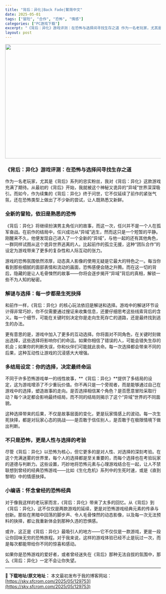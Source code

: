 ```yaml
---
title: "背后：异化|Back Fade|繁简中文"
date: 2025-05-01
tags: ["冒险", "合作", "恐怖", "情感"]
categories: ["PC游戏下载"]
excerpt: "《背后：异化》游戏评测：在恐怖与选择间寻找生存之道 作为一名老玩家，尤其是《背后》系列的忠实粉丝，我对《背后：异化》这款游戏充满了期待。从最初的《背后》开始，我就被这个神秘又诡异的“异域”世界深深吸引。而如今，作为续集的《背后：异化》终于问世，它不仅延续了前作的紧张气氛，还在恐怖类型上做出了不少新的&hellip;"
layout: post
---
```


<img class="aligncenter size-full wp-image-129754" src="https://sky.sfcrom.com/wp-content/uploads/2025/05/202505011043262.webp" alt="" width="660" height="370" />
<h3><strong>《背后：异化》游戏评测：在恐怖与选择间寻找生存之道</strong></h3>
作为一名老玩家，尤其是《背后》系列的忠实粉丝，我对《背后：异化》这款游戏充满了期待。从最初的《背后》开始，我就被这个神秘又诡异的“异域”世界深深吸引。而如今，作为续集的《背后：异化》终于问世，它不仅延续了前作的紧张气氛，还在恐怖类型上做出了不少新的尝试，让人既熟悉又新鲜。
<h3><strong>全新的冒险，依旧是熟悉的恐怖</strong></h3>
《背后：异化》将继续扮演男主角任兴的故事，而这一次，任兴并不是一个人在孤军奋战。在前作的结局中，任兴成功从“异域”逃生，然而这只是一个短暂的平静。刚醒来不久，他便发现自己进入了一个全新的“异域”，与他一起的还有其他角色，一群同样试图从这个诡异世界逃离的人。比起前作的孤立无援，这种“团队合作”的设定为游戏带来了更多的复杂性和人际互动的张力。

游戏的恐怖氛围依然浓厚，动态真人影像的使用无疑是它最大的特色之一。每当你看到那些细腻的面部表情和流动的画面，恐怖感便会随之升腾。而在这一切的背后，隐藏的是让人毛骨悚然的故事——你将会逐步揭开“异域”背后的真相，解锁一些不为人知的秘密。
<h3><strong>解谜与选择：每一步都是生死抉择</strong></h3>
和前作一样，《背后：异化》的核心玩法依旧是解谜和选择。游戏中的解谜环节设计得非常巧妙，你不仅需要通过搜证来收集信息，还要仔细思考这些线索背后的含义。每一个细节，可能在关键时刻决定你是走向生死存亡的道路，还是最终找到逃生的办法。

更有意思的是，游戏中加入了更多的互动选择。你将面对不同角色，在关键时刻做出选择，这些选择将影响你们的命运。如果你相信了错误的人，可能会错失生存的机会；如果你的判断失误，你和伙伴们可能就此丧命。每一次选择都会带来不同的后果，这种互动性让游戏的沉浸感大大增强。
<h3><strong>多结局设定：你的选择，决定最终命运</strong></h3>
不同于许多恐怖游戏单一的线性故事，**《背后：异化》**提供了多结局的设定，这为游戏增添了不少重玩价值。你不再只是一个旁观者，而是能够通过自己在游戏中的选择，塑造故事的走向。是否选择相信某个角色？是否愿意冒险采取行动？每个决定都会影响最终结局，而不同的结局则揭示了这个“异域”世界的不同面貌。

这种选择带来的后果，不仅是故事层面的变化，更是玩家情感上的波动。每一次生死抉择，都是对玩家心态的挑战——是否敢于信任别人，是否敢于在极限情境下做出判断。
<h3><strong>不只是恐怖，更是人性与选择的考验</strong></h3>
尽管《背后：异化》以恐怖为核心，但它更多的是对人性、对选择的深刻考验。在这个充满迷雾的世界里，每个人的选择都是至关重要的，而每个选择也在考验玩家的道德与判断力。这些设置，巧妙地将恐怖元素与心理游戏结合在一起，让人不禁联想到曾经的经典恐怖游戏——比如《生化危机》系列中的生死时速，或是《直到黎明》中的情感抉择。
<h3><strong>小编语：怀念曾经的恐怖经典</strong></h3>
对于像我这样的老玩家而言，《背后：异化》带来了太多的回忆。从《背后》到《背后：异化》，这不仅仅是两款游戏的延续，更是对恐怖游戏经典元素的传承与创新。那些在黑暗中回荡的脚步声、令人毛骨悚然的动态影像，以及每一次无法预料的抉择，都让我重新体会到那种久违的恐惧感。

或许，这正是《背后：异化》最吸引人的地方——它不仅仅是一款游戏，更是一段让你回味无穷的恐怖旅程。对于我来说，这样的游戏体验已经不止是玩过一次，而是每次都能带给你不同的惊喜和感动。

如果你是恐怖游戏的爱好者，或者曾经迷失在《背后》那种无法自拔的氛围中，那么《背后：异化》一定不会让你失望。

---
📖 **下载地址/原文地址：** 本文最初发布于我的博客网站：[https://sky.sfcrom.com/2025/05/129753](https://sky.sfcrom.com/2025/05/129753)
